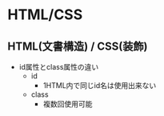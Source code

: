# HTML/CSS
## HTML(文書構造) / CSS(装飾)
- id属性とclass属性の違い
    - id
        - 1HTML内で同じid名は使用出来ない
    - class
        - 複数回使用可能
